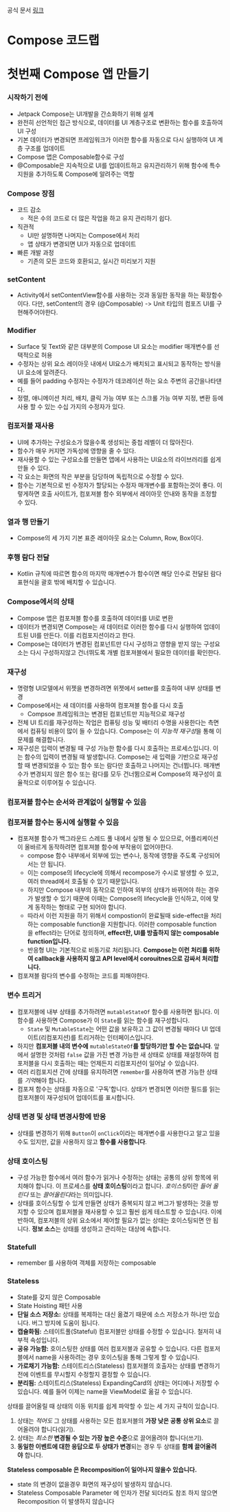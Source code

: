 공식 문서 [링크](https://developer.android.com/courses/pathways/jetpack-compose-for-android-developers-1?hl=ko)

# Compose 코드랩

# 첫번째 Compose 앱 만들기

### 시작하기 전에

- Jetpack Compose는 UI개발을 간소화하기 위해 설계
- 완전히 선언적인 접근 방식으로, 데이터를 UI 계층구조로 변환하는 함수를 호출하여 UI 구성
- 기본 데이터가 변경되면 프레임워크가 이러한 함수를 자동으로 다시 실행하여 UI 계층 구조를 업데이트
- Compose 앱은 Composable함수로 구성
- @Composable은 지속적으로 UI를 업데이트하고 유지관리하기 위해 함수에 특수 지원을 추가하도록 Compose에 알려주는 역할

### Compose 장점

- 코드 감소
    - 적은 수의 코드로 더 많은 작업을 하고 유지 관리하기 쉽다.
- 직관적
    - UI만 설명하면 나머지는 Compose에서 처리
    - 앱 상태가 변경되면 UI가 자동으로 업데이트
- 빠른 개발 과정
    - 기존의 모든 코드와 호환되고, 실시간 미리보기 지원

### **setContent**

- Activity에서 setContentView함수를 사용하는 것과 동일한 동작을 하는 확장함수이다. 다만, setContent의 경우 (@Composable) -> Unit 타입의 컴포즈 UI를 구현해주어야한다.

### Modifier

- Surface 및 Text와 같은 대부분의 Compose UI 요소는 modifier 매개변수를 선택적으로 허용
- 수정자는 상위 요소 레이아웃 내에서 UI요소가 배치되고 표시되고 동작하는 방식을 UI 요소에 알려준다.
- 예를 들어 padding 수정자는 수정자가 데코레이션 하는 요소 주변의 공간을나타댄다.
- 정렬, 애니메이션 처리, 배치, 클릭 가능 여부 또는 스크롤 가능 여부 지정, 변환 등에 사용 할 수 있는 수십 가지의 수정자가 있다.

### 컴포저블 재사용

- UI에 추가하는 구성요소가 많을수록 생성되는 중첩 레벨이 더 많아진다.
- 함수가 매우 커지면 가독성에 영향을 줄 수 있다.
- 재사용할 수 있는 구성요소를 만들면 앱에서 사용하는 UI요소의 라이브러리를 쉽게 만들 수 있다.
- 각 요소는 화면의 작은 부분을 담당하며 독립적으로 수정할 수 있다.
- 함수는 기본적으로 빈 수정자가 할당되는 수정자 매개변수를 포함하는것이 좋다. 이렇게하면 호출 사이트가, 컴포져블 함수 외부에서 레이아웃 안내와 동작을 조정할 수 있다.

### 열과 행 만들기

- Compose의 세 가지 기본 표준 레이아웃 요소는 Column, Row, Box이다.

### 후행 람다 전달

- Kotlin 규칙에 따르면 함수의 마지막 매개변수가 함수이면 해당 인수로 전달된 람다 표현식을 괄호 밖에 배치할 수 있습니다.

### Compose에서의 상태

- Compose 앱은 컴포져블 함수를 호출하여 데이터를 UI로 변환
- 데이터가 변경되면 Compose는 새 데이터로 이러한 함수를 다시 실행하여 업데이트된 UI를 만든다. 이를 리컴포지션이라고 한다.
- Compose는 데이터가 변경된 컴포넌트만 다시 구성하고 영향을 받지 않는 구성요소는 다시 구성하지않고 건너뛰도록 개별 컴포져블에서 필요한 데이터를 확인한다.

### 재구성

- 명령형 UI모델에서 위젯을 변경하려면 위젯에서 setter를 호출하여 내부 상태를 변경
- Compose에서는 새 데이터를 사용하여 컴포져블 함수를 다시 호출
    - Compsoe 프레임워크는 변경된 컴포넌트만 지능적으로 재구성
- 전체 UI 트리를 재구성하는 작업은 컴퓨팅 성능 및 배터리 수명을 사용한다는 측면에서 컴퓨팅 비용이 많이 들 수 있습니다. Compose는 이 *지능적 재구성*을 통해 이 문제를 해결합니다.
- 재구성은 입력이 변경될 때 구성 가능한 함수를 다시 호출하는 프로세스입니다. 이는 함수의 입력이 변경될 때 발생합니다. Compose는 새 입력을 기반으로 재구성할 때 변경되었을 수 있는 함수 또는 람다만 호출하고 나머지는 건너뜁니다. 매개변수가 변경되지 않은 함수 또는 람다를 모두 건너뜀으로써 Compose의 재구성이 효율적으로 이루어질 수 있습니다.

### 컴포져블 함수는 순서와 관계없이 실행할 수 있음

### 컴포져블 **함수는 동시에 실행할 수 있음**

- 컴포져블 함수가 백그라운드 스레드 풀 내에서 실행 될 수 있으므로, 어플리케이션이 올바르게 동작하려면 컴포져블 함수에 부작용이 없어야한다.
    - compose 함수 내부에서 외부에 있는 변수나, 동작에 영향을 주도록 구성되어서는 안 됩니다.
    - 이는 compose의 lifecycle에 의해서 recompose가 수시로 발생할 수 있고, 여러 thread에서 호출될 수 있기 때문입니다.
    - 하지만 Compose 내부의 동작으로 인하여 외부의 상태가 바뀌어야 하는 경우가 발생할 수 있기 때문에 이때는 Compose의 lifecycle을 인식하고, 이에 맞게 동작하는 형태로 구현 되어야 합니다.
    - 따라서 이런 지원을 하기 위해서 compostion이 완료될때 side-effect을 처리하는 composable function을 지원합니다. 이러한 composable function을 effect라는 단어로 정의하며, **effect란, UI를 방출하지 않는 composable function입니다.**
    - 반응형 UI는 기본적으로 비동기로 처리됩니다. **Compose는 이런 처리를 위하여 callback을 사용하지 않고 API level에서 corouitnes으로 감싸서 처리합니다.**
- 컴포져블 람다의 변수를 수정하는 코드를 피해야한다.

### 변수 트리거

- 컴포저블에 내부 상태를 추가하려면 `mutableStateOf` 함수를 사용하면 됩니다. 이 함수를 사용하면 Compose가 이 `State`를 읽는 함수를 재구성합니다.
    - `State` 및 `MutableState`는 어떤 값을 보유하고 그 값이 변경될 때마다 UI 업데이트(리컴포지션)를 트리거하는 인터페이스입니다.
- 하지만 **컴포저블 내의 변수에** `mutableStateOf`**를 할당하기만 할 수는 없습니다**. 앞에서 설명한 것처럼 `false` 값을 가진 변경 가능한 새 상태로 상태를 재설정하여 컴포저블을 다시 호출하는 때는 언제든지 리컴포지션이 일어날 수 있습니다.
- 여러 리컴포지션 간에 상태를 유지하려면 `remember`를 사용하여 변경 가능한 상태를 *기억*해야 합니다.
- 컴포져 함수는 상태를 자동으로 '구독'합니다. 상태가 변경되면 이러한 필드를 읽는 컴포저블이 재구성되어 업데이트를 표시합니다.

### ****상태 변경 및 상태 변경사항에 반응****

- 상태를 변경하기 위해 `Button`이 `onClick`이라는 매개변수를 사용한다고 알고 있을 수도 있지만, 값을 사용하지 않고 **함수를 사용합니다**.

### 상태 호이스팅

- 구성 가능한 함수에서 여러 함수가 읽거나 수정하는 상태는 공통의 상위 항목에 위치해야 합니다. 이 프로세스를 **상태 호이스팅**이라고 합니다. *호이스팅*이란 *들어 올린다* 또는 *끌어올린다*라는 의미입니다.
- 상태를 호이스팅할 수 있게 만들면 상태가 중복되지 않고 버그가 발생하는 것을 방지할 수 있으며 컴포저블을 재사용할 수 있고 훨씬 쉽게 테스트할 수 있습니다. 이에 반하여, 컴포저블의 상위 요소에서 제어할 필요가 없는 상태는 호이스팅되면 안 됩니다. **정보 소스**는 상태를 생성하고 관리하는 대상에 속합니다.

### **Statefull**

- remember 를 사용하여 객체를 저장하는 composable

### **Stateless**

- State를 갖지 않은 Composable
- State Hoisting 패턴 사용
- **단일 소스 저장소:** 상태를 복제하는 대신 옮겼기 때문에 소스 저장소가 하나만 있습니다. 버그 방지에 도움이 됩니다.
- **캡슐화됨:** 스테이트풀(Stateful) 컴포저블만 상태를 수정할 수 있습니다. 철저히 내부적 속성입니다.
- **공유 가능함:** 호이스팅한 상태를 여러 컴포저블과 공유할 수 있습니다. 다른 컴포저블에서 name을 사용하려는 경우 호이스팅을 통해 그렇게 할 수 있습니다.
- **가로채기 가능함:** 스테이트리스(Stateless) 컴포저블의 호출자는 상태를 변경하기 전에 이벤트를 무시할지 수정할지 결정할 수 있습니다.
- **분리됨:** 스테이트리스(Stateless) ExpandingCard의 상태는 어디에나 저장할 수 있습니다. 예를 들어 이제는 name을 ViewModel로 옮길 수 있습니다.

상태를 끌어올릴 때 상태의 이동 위치를 쉽게 파악할 수 있는 세 가지 규칙이 있습니다.

1. 상태는 *적어도* 그 상태를 사용하는 모든 컴포저블의 **가장 낮은 공통 상위 요소**로 끌어올려야 합니다(읽기).
2. 상태는 *최소한* **변경될 수 있는 가장 높은 수준**으로 끌어올려야 합니다(쓰기).
3. **동일한 이벤트에 대한 응답으로 두 상태가 변경**되는 경우 두 상태를 **함께 끌어올려야** 합니다.

**Stateless composable 은 Recomposition이 일어나지 않을수 있습니다.**

- state 의 변경이 없을경우 화면의 재구성이 발생하지 않습니다.
- Stateless Composable Parameter 에 인자가 전달 되더라도 참조 하지 않으면 Recomposition 이 발생하지 않습니다
